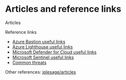 # Articles and reference links

Articles
<!--
* [Microsoft Sentinel dans un contexte MSSP](sentinel-mssp/sentinel-mssp.md) [FR] *** DRAFT ***
-->

Reference links

* [Azure Bastion useful links](bastion-links.md)
* [Azure Lighthouse useful links](lighthouse-links.md)
* [Microsoft Defender for Cloud useful links](mdc-links.md)
* [Microsoft Sentinel useful links](sentinel-links.md)
* [Common threats](threats-links.md)

Other references: [jplesage/articles](https://github.com/jplesage/articles)
